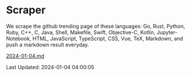 # Scraper

We scrape the github trending page of these languages: Go, Rust, Python, Ruby, C++, C, Java, Shell, Makefile, Swift, Objective-C, Kotlin, Jupyter-Notebook, HTML, JavaScript, TypeScript, CSS, Vue, TeX, Markdown, and push a markdown result everyday.

[2024-01-04.md](https://github.com/yangwenmai/github-trending-backup/blob/master/2024-01-04.md)

Last Updated: 2024-01-04 04:00:05